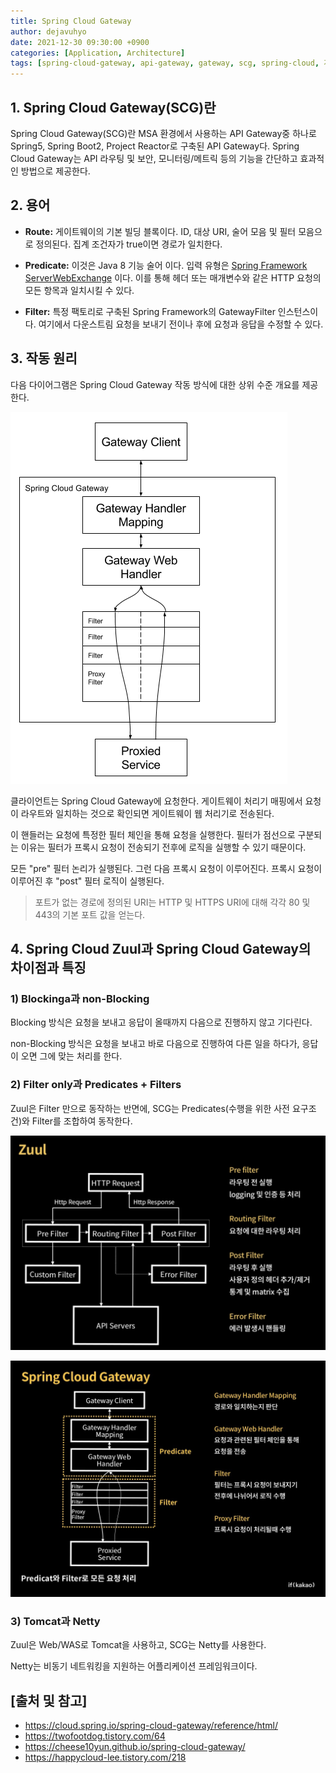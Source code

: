 ```yaml
---
title: Spring Cloud Gateway
author: dejavuhyo
date: 2021-12-30 09:30:00 +0900
categories: [Application, Architecture]
tags: [spring-cloud-gateway, api-gateway, gateway, scg, spring-cloud, 게이트웨이, api-게이트웨이]
---
```


## 1. Spring Cloud Gateway(SCG)란
Spring Cloud Gateway(SCG)란 MSA 환경에서 사용하는 API Gateway중 하나로 Spring5, Spring Boot2, Project Reactor로 구축된 API Gateway다. Spring Cloud Gateway는 API 라우팅 및 보안, 모니터링/메트릭 등의 기능을 간단하고 효과적인 방법으로 제공한다.

## 2. 용어

* __Route:__ 게이트웨이의 기본 빌딩 블록이다. ID, 대상 URI, 술어 모음 및 필터 모음으로 정의된다. 집계 조건자가 true이면 경로가 일치한다.

* __Predicate:__ 이것은 Java 8 기능 술어 이다. 입력 유형은 [Spring Framework ServerWebExchange](https://docs.spring.io/spring-framework/docs/5.0.x/javadoc-api/org/springframework/web/server/ServerWebExchange.html) 이다. 이를 통해 헤더 또는 매개변수와 같은 HTTP 요청의 모든 항목과 일치시킬 수 있다.

* __Filter:__ 특정 팩토리로 구축된 Spring Framework의 GatewayFilter 인스턴스이다. 여기에서 다운스트림 요청을 보내기 전이나 후에 요청과 응답을 수정할 수 있다.

## 3. 작동 원리
다음 다이어그램은 Spring Cloud Gateway 작동 방식에 대한 상위 수준 개요를 제공한다.

![spring-cloud-gateway-diagram](/assets/img/2021-12-30-spring-cloud-gateway/spring-cloud-gateway-diagram.png)

클라이언트는 Spring Cloud Gateway에 요청한다. 게이트웨이 처리기 매핑에서 요청이 라우트와 일치하는 것으로 확인되면 게이트웨이 웹 처리기로 전송된다.

이 핸들러는 요청에 특정한 필터 체인을 통해 요청을 실행한다. 필터가 점선으로 구분되는 이유는 필터가 프록시 요청이 전송되기 전후에 로직을 실행할 수 있기 때문이다.

모든 "pre" 필터 논리가 실행된다. 그런 다음 프록시 요청이 이루어진다. 프록시 요청이 이루어진 후 "post" 필터 로직이 실행된다.

> 포트가 없는 경로에 정의된 URI는 HTTP 및 HTTPS URI에 대해 각각 80 및 443의 기본 포트 값을 얻는다.

## 4. Spring Cloud Zuul과 Spring Cloud Gateway의 차이점과 특징

### 1) Blockinga과 non-Blocking
Blocking 방식은 요청을 보내고 응답이 올때까지 다음으로 진행하지 않고 기다린다.

non-Blocking 방식은 요청을 보내고 바로 다음으로 진행하여 다른 일을 하다가, 응답이 오면 그에 맞는 처리를 한다.

### 2) Filter only과 Predicates + Filters
Zuul은 Filter 만으로 동작하는 반면에, SCG는 Predicates(수행을 위한 사전 요구조건)와 Filter를 조합하여 동작한다.

![zuul](/assets/img/2021-12-30-spring-cloud-gateway/zuul.png)

![spring-cloud-gateway](/assets/img/2021-12-30-spring-cloud-gateway/spring-cloud-gateway.png)

### 3) Tomcat과 Netty
Zuul은 Web/WAS로 Tomcat을 사용하고, SCG는 Netty를 사용한다.

Netty는 비동기 네트워킹을 지원하는 어플리케이션 프레임워크이다.

## [출처 및 참고]
* <https://cloud.spring.io/spring-cloud-gateway/reference/html/>
* <https://twofootdog.tistory.com/64>
* <https://cheese10yun.github.io/spring-cloud-gateway/>
* <https://happycloud-lee.tistory.com/218>
